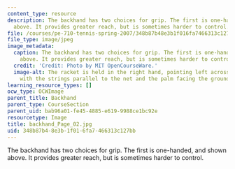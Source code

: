 ```yaml
---
content_type: resource
description: The backhand has two choices for grip. The first is one-handed, and shown
  above. It provides greater reach, but is sometimes harder to control.
file: /courses/pe-710-tennis-spring-2007/348b87b48e3b1f016fa7466313c127bb_backhand_Page_02.jpg
file_type: image/jpeg
image_metadata:
  caption: The backhand has two choices for grip. The first is one-handed, and shown
    above. It provides greater reach, but is sometimes harder to control.
  credit: 'Credit: Photo by MIT OpenCourseWare.'
  image-alt: The racket is held in the right hand, pointing left across the body,
    with the strings parallel to the net and the palm facing the ground.
learning_resource_types: []
ocw_type: OCWImage
parent_title: Backhand
parent_type: CourseSection
parent_uid: bab96a01-fe45-4885-e619-9988ce1bc92e
resourcetype: Image
title: backhand_Page_02.jpg
uid: 348b87b4-8e3b-1f01-6fa7-466313c127bb
---
```

The backhand has two choices for grip. The first is one-handed, and shown above. It provides greater reach, but is sometimes harder to control.

